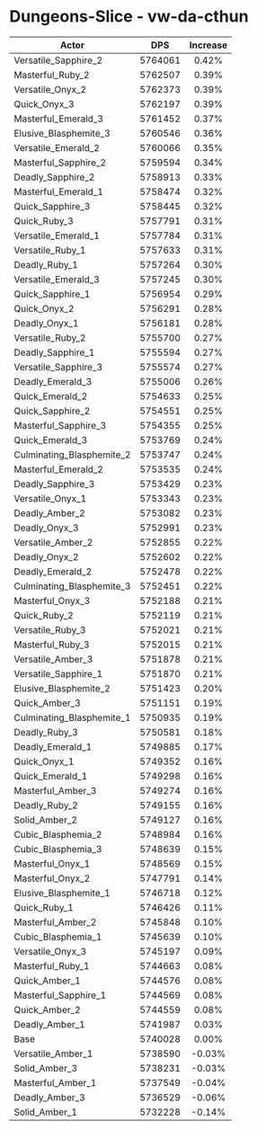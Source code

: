 # Dungeons-Slice - vw-da-cthun
| Actor | DPS | Increase |
|---|:---:|:---:|
|Versatile_Sapphire_2|5764061|0.42%|
|Masterful_Ruby_2|5762507|0.39%|
|Versatile_Onyx_2|5762373|0.39%|
|Quick_Onyx_3|5762197|0.39%|
|Masterful_Emerald_3|5761452|0.37%|
|Elusive_Blasphemite_3|5760546|0.36%|
|Versatile_Emerald_2|5760066|0.35%|
|Masterful_Sapphire_2|5759594|0.34%|
|Deadly_Sapphire_2|5758913|0.33%|
|Masterful_Emerald_1|5758474|0.32%|
|Quick_Sapphire_3|5758445|0.32%|
|Quick_Ruby_3|5757791|0.31%|
|Versatile_Emerald_1|5757784|0.31%|
|Versatile_Ruby_1|5757633|0.31%|
|Deadly_Ruby_1|5757264|0.30%|
|Versatile_Emerald_3|5757245|0.30%|
|Quick_Sapphire_1|5756954|0.29%|
|Quick_Onyx_2|5756291|0.28%|
|Deadly_Onyx_1|5756181|0.28%|
|Versatile_Ruby_2|5755700|0.27%|
|Deadly_Sapphire_1|5755594|0.27%|
|Versatile_Sapphire_3|5755574|0.27%|
|Deadly_Emerald_3|5755006|0.26%|
|Quick_Emerald_2|5754633|0.25%|
|Quick_Sapphire_2|5754551|0.25%|
|Masterful_Sapphire_3|5754355|0.25%|
|Quick_Emerald_3|5753769|0.24%|
|Culminating_Blasphemite_2|5753747|0.24%|
|Masterful_Emerald_2|5753535|0.24%|
|Deadly_Sapphire_3|5753429|0.23%|
|Versatile_Onyx_1|5753343|0.23%|
|Deadly_Amber_2|5753082|0.23%|
|Deadly_Onyx_3|5752991|0.23%|
|Versatile_Amber_2|5752855|0.22%|
|Deadly_Onyx_2|5752602|0.22%|
|Deadly_Emerald_2|5752478|0.22%|
|Culminating_Blasphemite_3|5752451|0.22%|
|Masterful_Onyx_3|5752188|0.21%|
|Quick_Ruby_2|5752119|0.21%|
|Versatile_Ruby_3|5752021|0.21%|
|Masterful_Ruby_3|5752015|0.21%|
|Versatile_Amber_3|5751878|0.21%|
|Versatile_Sapphire_1|5751870|0.21%|
|Elusive_Blasphemite_2|5751423|0.20%|
|Quick_Amber_3|5751151|0.19%|
|Culminating_Blasphemite_1|5750935|0.19%|
|Deadly_Ruby_3|5750581|0.18%|
|Deadly_Emerald_1|5749885|0.17%|
|Quick_Onyx_1|5749352|0.16%|
|Quick_Emerald_1|5749298|0.16%|
|Masterful_Amber_3|5749274|0.16%|
|Deadly_Ruby_2|5749155|0.16%|
|Solid_Amber_2|5749127|0.16%|
|Cubic_Blasphemia_2|5748984|0.16%|
|Cubic_Blasphemia_3|5748639|0.15%|
|Masterful_Onyx_1|5748569|0.15%|
|Masterful_Onyx_2|5747791|0.14%|
|Elusive_Blasphemite_1|5746718|0.12%|
|Quick_Ruby_1|5746426|0.11%|
|Masterful_Amber_2|5745848|0.10%|
|Cubic_Blasphemia_1|5745639|0.10%|
|Versatile_Onyx_3|5745197|0.09%|
|Masterful_Ruby_1|5744663|0.08%|
|Quick_Amber_1|5744576|0.08%|
|Masterful_Sapphire_1|5744569|0.08%|
|Quick_Amber_2|5744559|0.08%|
|Deadly_Amber_1|5741987|0.03%|
|Base|5740028|0.00%|
|Versatile_Amber_1|5738590|-0.03%|
|Solid_Amber_3|5738231|-0.03%|
|Masterful_Amber_1|5737549|-0.04%|
|Deadly_Amber_3|5736529|-0.06%|
|Solid_Amber_1|5732228|-0.14%|
